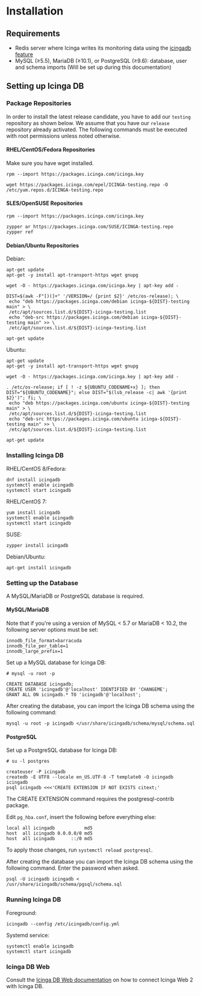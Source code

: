 # Installation <a id="installation"></a>

## Requirements <a id="installation-requirements"></a>

* Redis server where Icinga writes its monitoring data using the [icingadb feature](https://icinga.com/docs/icinga-2/latest/doc/14-features/#icinga-db)
* MySQL (≥5.5), MariaDB (≥10.1), or PostgreSQL (≥9.6): database, user and schema imports (Will be set up during this documentation)

## Setting up Icinga DB <a id="setting-up-icingadb"></a>

### Package Repositories <a id="package-repositories"></a>

In order to install the latest release candidate, you have to add our `testing` repository as shown below. We assume
that you have our `release` repository already activated. The following commands must be executed with root permissions
unless noted otherwise.

#### RHEL/CentOS/Fedora Repositories <a id="package-repositories-rhel-centos"></a>

Make sure you have wget installed.

```
rpm --import https://packages.icinga.com/icinga.key

wget https://packages.icinga.com/epel/ICINGA-testing.repo -O /etc/yum.repos.d/ICINGA-testing.repo
```

#### SLES/OpenSUSE Repositories <a id="package-repositories-sles-opensuse"></a>

```
rpm --import https://packages.icinga.com/icinga.key

zypper ar https://packages.icinga.com/SUSE/ICINGA-testing.repo
zypper ref
```

#### Debian/Ubuntu Repositories <a id="package-repositories-debian-ubuntu"></a>

Debian:

```
apt-get update
apt-get -y install apt-transport-https wget gnupg

wget -O - https://packages.icinga.com/icinga.key | apt-key add -

DIST=$(awk -F"[)(]+" '/VERSION=/ {print $2}' /etc/os-release); \
 echo "deb https://packages.icinga.com/debian icinga-${DIST}-testing main" > \
 /etc/apt/sources.list.d/${DIST}-icinga-testing.list
 echo "deb-src https://packages.icinga.com/debian icinga-${DIST}-testing main" >> \
 /etc/apt/sources.list.d/${DIST}-icinga-testing.list

apt-get update
```

Ubuntu:

```
apt-get update
apt-get -y install apt-transport-https wget gnupg

wget -O - https://packages.icinga.com/icinga.key | apt-key add -

. /etc/os-release; if [ ! -z ${UBUNTU_CODENAME+x} ]; then DIST="${UBUNTU_CODENAME}"; else DIST="$(lsb_release -c| awk '{print $2}')"; fi; \
 echo "deb https://packages.icinga.com/ubuntu icinga-${DIST}-testing main" > \
 /etc/apt/sources.list.d/${DIST}-icinga-testing.list
 echo "deb-src https://packages.icinga.com/ubuntu icinga-${DIST}-testing main" >> \
 /etc/apt/sources.list.d/${DIST}-icinga-testing.list

apt-get update
```

### Installing Icinga DB <a id="installing-icingadb"></a>

RHEL/CentOS 8/Fedora:

```
dnf install icingadb
systemctl enable icingadb
systemctl start icingadb
```

RHEL/CentOS 7:

```
yum install icingadb
systemctl enable icingadb
systemctl start icingadb
```

SUSE:

```
zypper install icingadb
```

Debian/Ubuntu:

```
apt-get install icingadb
```

### Setting up the Database <a id="setting-up-db"></a>

A MySQL/MariaDB or PostgreSQL database is required.

#### MySQL/MariaDB <a id="setting-up-mysql-db"></a>

Note that if you're using a version of MySQL < 5.7 or MariaDB < 10.2, the following server options must be set:

```
innodb_file_format=barracuda
innodb_file_per_table=1
innodb_large_prefix=1
```

Set up a MySQL database for Icinga DB:

```
# mysql -u root -p

CREATE DATABASE icingadb;
CREATE USER 'icingadb'@'localhost' IDENTIFIED BY 'CHANGEME';
GRANT ALL ON icingadb.* TO 'icingadb'@'localhost';
```

After creating the database, you can import the Icinga DB schema using the following command:

```
mysql -u root -p icingadb </usr/share/icingadb/schema/mysql/schema.sql
```

#### PostgreSQL <a id="setting-up-pgsql-db"></a>

Set up a PostgreSQL database for Icinga DB:

```
# su -l postgres

createuser -P icingadb
createdb -E UTF8 --locale en_US.UTF-8 -T template0 -O icingadb icingadb
psql icingadb <<<'CREATE EXTENSION IF NOT EXISTS citext;'
```

The CREATE EXTENSION command requires the postgresql-contrib package.

Edit `pg_hba.conf`, insert the following before everything else:

```
local all icingadb           md5
host  all icingadb 0.0.0.0/0 md5
host  all icingadb      ::/0 md5
```

To apply those changes, run `systemctl reload postgresql`.

After creating the database you can import the Icinga DB schema using the
following command. Enter the password when asked.

```
psql -U icingadb icingadb < /usr/share/icingadb/schema/pgsql/schema.sql
```

### Running Icinga DB <a id="running-icingadb"></a>

Foreground:

```
icingadb --config /etc/icingadb/config.yml
```

Systemd service:

```
systemctl enable icingadb
systemctl start icingadb
```

### Icinga DB Web

Consult the [Icinga DB Web documentation](https://icinga.com/docs/icingadb/latest/icingadb-web/doc/02-Installation/) on
how to connect Icinga Web 2 with Icinga DB.
